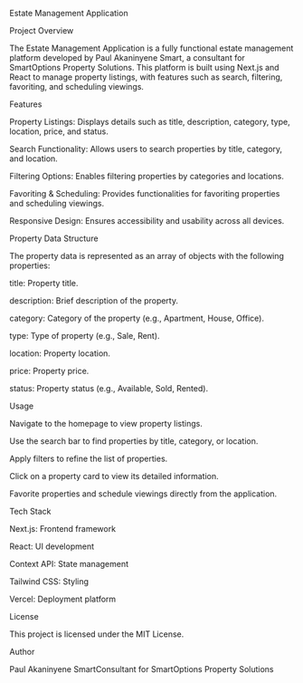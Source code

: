 Estate Management Application

Project Overview

The Estate Management Application is a fully functional estate management platform developed by Paul Akaninyene Smart, a consultant for SmartOptions Property Solutions. This platform is built using Next.js and React to manage property listings, with features such as search, filtering, favoriting, and scheduling viewings.



Features

Property Listings: Displays details such as title, description, category, type, location, price, and status.

Search Functionality: Allows users to search properties by title, category, and location.

Filtering Options: Enables filtering properties by categories and locations.

Favoriting & Scheduling: Provides functionalities for favoriting properties and scheduling viewings.

Responsive Design: Ensures accessibility and usability across all devices.



Property Data Structure

The property data is represented as an array of objects with the following properties:

title: Property title.

description: Brief description of the property.

category: Category of the property (e.g., Apartment, House, Office).

type: Type of property (e.g., Sale, Rent).

location: Property location.

price: Property price.

status: Property status (e.g., Available, Sold, Rented).



Usage

Navigate to the homepage to view property listings.

Use the search bar to find properties by title, category, or location.

Apply filters to refine the list of properties.

Click on a property card to view its detailed information.

Favorite properties and schedule viewings directly from the application.



Tech Stack

Next.js: Frontend framework

React: UI development

Context API: State management

Tailwind CSS: Styling

Vercel: Deployment platform



License

This project is licensed under the MIT License.

Author

Paul Akaninyene SmartConsultant for SmartOptions Property Solutions
